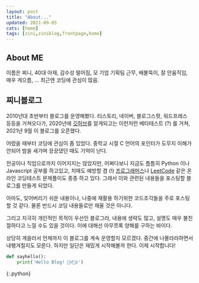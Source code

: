 ```yaml
---
layout: post
title: "About..."
updated: 2021-09-05
cats: [home]
tags: [zini,ziniblog,frontpage,home]
---
```


## About ME

이름은 찌니, 40대 아재, 감수성 떨어짐, 모 기업 기획팀 근무, 배불뚝이, 잘 안움직임, 매우 게으름, ... 최근엔 코딩에 관심이 많음.

## 찌니블로그

2010년대 초반부터 블로그를 운영해봤다. 티스토리, 네이버, 블로그스팟, 워드프레스 등등을 거쳐오다가, 2020년에 [깃허브](https://github.com/)를 알게되고는 이런저런 베타테스트 (?) 를 거쳐, 2021년 9월 이 블로그를 오픈했다.

어렸을 때부터 코딩에 관심이 좀 있었다. 중학교 시절 C 언어의 포인터가 도무지 이해가 안되어 밤을 새가며 끙끙댔던 때도 기억이 난다.

전공이나 직업으로까지 이어지지는 않았지만, 어쩌다보니 지금도 틈틈히 Python 이나 Javascript 공부를 하고있고, 치매도 예방할 겸 (!) [프로그래머스](https://programmers.co.kr/)나 [LeetCode](https://leetcode.com/) 같은 온라인 코딩테스트 문제풀이도 종종 하고 있다. 그래서 이와 관련된 내용들을 포스팅할 블로그를 만들게 되었다.

아마도, 잊어버리기 쉬운 내용이나, 나중에 재활용 하기위한 코드조각들을 주로 포스팅할 것 같다. 물론 반드시 코딩 내용들로만 채울 것은 아니다.

그리고 지극히 개인적인 목적이 우선인 블로그라, 내용에 생략도 많고, 설명도 매우 불친절하다고 느낄 수도 있을 것이다. 이에 대해선 아무쪼록 양해를 구하는 바이다.

상당히 게을러서 언제까지 이 블로그를 계속 운영할지 모르겠다. 중간에 나몰라라하면서 내팽겨칠지도 모른다. 하지만 일단은 재밌게 시작해볼까 한다. 이제 시작합니다!

```python
def sayhello():
    print('Hello Blog! 🙋‍♂️🙋‍♀️')
```
{:.python}